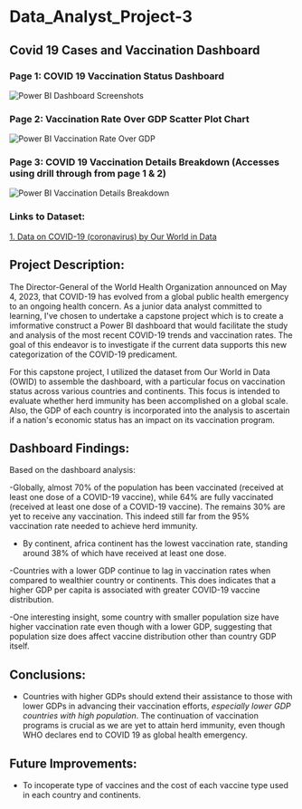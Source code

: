 # Data_Analyst_Project-3
## Covid 19 Cases and Vaccination Dashboard

### Page 1: COVID 19 Vaccination Status Dashboard
![Power BI Dashboard Screenshots](https://github.com/KahFoo/Data_Analyst_Project-3/assets/29060103/0c9b8af3-6018-43a8-af99-d1677d25b933)

### Page 2: Vaccination Rate Over GDP Scatter Plot Chart
![Power BI Vaccination Rate Over GDP](https://github.com/KahFoo/Data_Analyst_Project-3/assets/29060103/ee47eaed-0484-4763-9f57-919ac78bce59)

### Page 3: COVID 19 Vaccination Details Breakdown (Accesses using drill through from page 1 & 2)
![Power BI Vaccination Details Breakdown](https://github.com/KahFoo/Data_Analyst_Project-3/assets/29060103/2ee25eb8-6fec-4a61-bd01-6768c599b722)

### Links to Dataset:
[1. Data on COVID-19 (coronavirus) by Our World in Data](https://github.com/owid/covid-19-data/tree/master/public/data)

## Project Description:

The Director-General of the World Health Organization announced on May 4, 2023, that COVID-19 has evolved from a global public health emergency to an ongoing health concern. As a junior data analyst committed to learning, I've chosen to undertake a capstone project which is to create a imformative construct a Power BI dashboard that would facilitate the study and analysis of the most recent COVID-19 trends and vaccination rates. The goal of this endeavor is to investigate if the current data supports this new categorization of the COVID-19 predicament.

For this capstone project, I utilized the dataset from Our World in Data (OWID) to assemble the dashboard, with a particular focus on vaccination status across various countries and continents. This focus is intended to evaluate whether herd immunity has been accomplished on a global scale. Also, the GDP of each country is incorporated into the analysis to ascertain if a nation's economic status has an impact on its vaccination program.

## Dashboard Findings:

Based on the dashboard analysis:

-Globally, almost 70% of the population has been vaccinated (received at least one dose of a COVID-19 vaccine), while 64% are fully vaccinated (received at least one dose of a COVID-19 vaccine). The remains 30% are yet to receive any vaccination. This indeed still far from the 95% vaccination rate needed to achieve herd immunity. 

- By continent, africa continent has the lowest vaccination rate, standing around 38% of which have received at least one dose. 

-Countries with a lower GDP continue to lag in vaccination rates when compared to wealthier country or continents. This  does indicates that a higher GDP per capita is associated with greater COVID-19 vaccine distribution.

-One interesting insight, some country with smaller population size have higher vaccination rate even though with a lower GDP, suggesting that population size does affect vaccine distribution other than country GDP itself.

## Conclusions:

- Countries with higher GDPs should extend their assistance to those with lower GDPs in advancing their vaccination efforts, *especially lower GDP countries with high population*. The continuation of vaccination programs is crucial as we are yet to attain herd immunity, even though WHO declares end to COVID 19 as global health emergency.

## Future Improvements:

- To incoperate type of vaccines and the cost of each vaccine type used in each country and continents.





